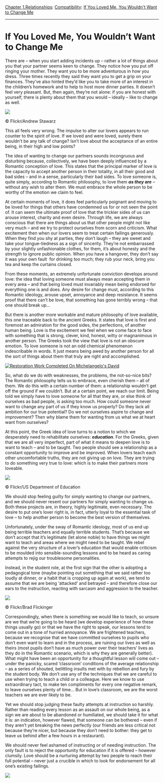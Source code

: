 [Chapter 1.Relationships](https://www.theschooloflife.com/thebookoflife/category/relationships/): [Compatibility](https://www.theschooloflife.com/thebookoflife/category/relationships/compatibility/): [If You Loved Me, You Wouldn't Want to Change Me](https://www.theschooloflife.com/thebookoflife/if-you-loved-me-you-wouldnt-want-to-change-me/)

* * *

# If You Loved Me, You Wouldn’t Want to Change Me

There are – when you start adding incidents up – rather a lot of things about you that your partner seems keen to change. They notice how you put off ringing your mother. They want you to be more adventurous in how you dress. Three times recently they said they want you to get a grip on your finances. They’ve also hinted they’d like you to take more of an interest in the children’s homework and to help to host more dinner parties. It doesn’t feel very pleasant. But, then again, they’re not alone: if you are honest with yourself, there is plenty about them that you would – ideally – like to change as well.

 ![](https://www.theschooloflife.com/thebookoflife/wp-content/uploads/2014/10/29031469701_8a240cee34_z.jpg)

© Flickr/Andrew Stawarz

This all feels very wrong. The impulse to alter our lovers appears to run counter to the spirit of love. If we loved and were loved, surely there wouldn’t be any talk of change? Isn’t love about the acceptance of an entire being, in their high and low points?

The idea of wanting to change our partners sounds incongruous and disturbing because, collectively, we have been deeply influenced by a Romantic conception of love. This states that the principal marker of love is the capacity to accept another person in their totality, in all their good and bad sides – and in a sense, particularly their bad sides. To love someone is, quite simply, according to Romantic philosophy, to love them **_as they are_** – without any wish to alter them. We must embrace the whole person to be worthy of the emotion we claim to feel.

At certain moments of love, it does feel particularly poignant and moving to be loved for things that others have condemned us for or not seen the point of. It can seem the ultimate proof of love that the trickier sides of us can arouse interest, charity and even desire. Through life, we are always conscious that there are things about us that other people might not like very much – and we try to protect ourselves from scorn and criticism. What excitement then when our lovers seem to treat certain failings generously. When they find you shy at parties, they don’t laugh – they are sweet and take your tongue-tiedness as a sign of sincerity. They’re not embarrassed by your slightly unfashionable clothes, for them, it’s about honesty and the strength to ignore public opinion. When you have a hangover, they don’t say it was your own fault &nbsp;for drinking too much; they rub your neck, bring you tea and keep the curtains closed.

From these moments, an extremely unfortunate conviction develops around love: the idea that loving someone must always mean accepting them in every area – and that being loved must invariably mean being endorsed for everything one is and does. Any desire for change must, according to this Romantic ideology, arouse upset, annoyance and deep resistance. It seems proof that there can’t be love, that something has gone terribly wrong – that one should break up…

But there is another more workable and mature philosophy of love available, this one traceable back to the ancient Greeks. It states that love is first and foremost an admiration for the good sides, the perfections, of another human being. Love is the excitement we feel when we come face to face with something that is strong, clever, kind, honest, witty or magnanimous in another person. The Greeks took the view that love is not an obscure emotion. To love someone is not an odd chemical phenomenon indescribable in words. It just means being awed by another person for all the sort of things about them that truly are right and accomplished.

[![Restoration Work Completed On Michelangelo's David](https://www.theschooloflife.com/thebookoflife/wp-content/uploads/2014/10/508916311.jpg)](http://www.thebookoflife.org/wp-content/uploads/2014/10/508916311.jpg)

So, what do we do with weaknesses, the problems, the not-so-nice bits? The Romantic philosophy tells us to embrace, even cherish them – all of them. We do this with a certain number of them: a relationship wouldn’t get off the ground if we couldn’t. But at a certain point, we reach our limit. Being told we simply have to love someone for all that they are, or else think of ourselves as bad people, is asking too much. How could someone never want to change any part of us if they know us properly? Do they lack all ambition for our true potential? Do we not ourselves aspire to change and improvement? Then why blame them for wanting from us what we at heart want from ourselves?

At this point, the Greek idea of love turns to a notion to which we desperately need to rehabilitate ourselves: **_education_**. For the Greeks, given that we are all very imperfect, part of what it means to deepen love is to want to teach – and to be taught. Two people should see a relationship as a constant opportunity to improve and be improved. When lovers teach each other uncomfortable truths, they are not giving up on love. They are trying to do something very true to love: which is to make their partners more loveable.

 ![](https://www.theschooloflife.com/thebookoflife/wp-content/uploads/2014/10/9608816688_437a894383_z.jpg)

© Flickr/US Department of Education

We should stop feeling guilty for simply wanting to change our partners, and we should never resent our partners for simply wanting to change us. Both these projects are, in theory, highly legitimate, even necessary. The desire to put one’s lover right is, in fact, utterly loyal to the essential task of love – to help another person to become the best version of themselves.

Unfortunately, under the sway of Romantic ideology, most of us end up being terrible teachers and equally terrible students. That’s because we don’t accept that it’s legitimate (let alone noble) to have things we might want to teach and areas where we might need to be taught. We rebel against the very structure of a lover’s education that would enable criticism to be moulded into sensible-sounding lessons and to be heard as caring attempts to rejig our troublesome personalities.

Instead, in the student role, at the first sign that the other is adopting a pedagogical tone (maybe pointing out something that we said rather too loudly at dinner, or a habit that is cropping up again at work), we tend to assume that we are being ‘attacked’ and betrayed – and therefore close our ears to the instruction, reacting with sarcasm and aggression to the teacher.

 ![](https://www.theschooloflife.com/thebookoflife/wp-content/uploads/2014/10/6006801924_a3be7ec925_z.jpg)

© Flickr/Brad Flickinger

Correspondingly, when there is something we would like to teach, so unsure are we that we’re going to be heard (we develop experience of how these things usually go) or that we have the right to speak, our lessons tend to come out in a tone of hurried annoyance. We are frightened teachers, because we recognise that we have committed ourselves to pupils who don’t even want to learn and in the process, are ruining our lives as well as theirs (most pupils don’t have as much power over their teachers’ lives as they do in the Romantic scenario, which is why they are generally better). What might have been an opportunity for a thoughtful lesson will come out – under the panicky, scared ‘classroom’ conditions of the average relationship – as a series of shouted, belittling insults met with by rebellion and fury by the student body. We don’t use any of the techniques that we are careful to use when trying to teach a child or a colleague. Here we know to use extraordinary tact, to make ten compliments for every one negative remark, to leave ourselves plenty of time… But in love’s classroom, we are the worst teachers we are ever likely to be.

Yet we should stop judging these faulty attempts at instruction so harshly. Rather than reading every lesson as an assault on our whole being, as a sign we are about to be abandoned or humiliated, we should take it for what it is: an indication, however flawed, that someone can be bothered – even if they aren’t yet breaking the news perfectly (our friends are less critical not because they’re nicer, but because they don’t need to bother: they get to leave us behind after a few hours in a restaurant).

We should never feel ashamed of instructing or of needing instruction. The only fault is to reject the opportunity for education if it is offered – however clumsily. Love should be a nurturing attempt by two people to reach their full potential – never just a crucible in which to look for endorsement for all one’s existing failings.

[![](https://img.youtube.com/vi/fJweTjq6qYk/0.jpg)](https://www.youtube.com/embed/fJweTjq6qYk '')
